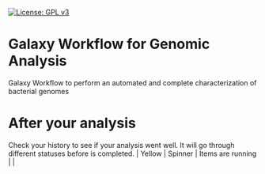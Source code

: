 [![License: GPL v3](https://img.shields.io/badge/License-GPL%20v3-blue.svg)](https://www.gnu.org/licenses/gpl-3.0)


# Galaxy Workflow for Genomic Analysis
Galaxy Workflow to perform an automated and complete characterization of bacterial genomes

# After your analysis
Check your history to see if your analysis went well. It will go through different statuses before is completed. 
| Yellow | Spinner | Items are running |  |
